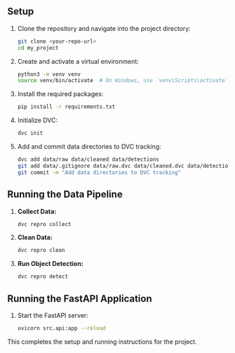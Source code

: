 
## Setup

1. Clone the repository and navigate into the project directory:
    ```bash
    git clone <your-repo-url>
    cd my_project
    ```

2. Create and activate a virtual environment:
    ```bash
    python3 -m venv venv
    source venv/bin/activate  # On Windows, use `venv\Scripts\activate`
    ```

3. Install the required packages:
    ```bash
    pip install -r requirements.txt
    ```

4. Initialize DVC:
    ```bash
    dvc init
    ```

5. Add and commit data directories to DVC tracking:
    ```bash
    dvc add data/raw data/cleaned data/detections
    git add data/.gitignore data/raw.dvc data/cleaned.dvc data/detections.dvc dvc.yaml .gitignore
    git commit -m "Add data directories to DVC tracking"
    ```

## Running the Data Pipeline

1. **Collect Data:**
    ```bash
    dvc repro collect
    ```

2. **Clean Data:**
    ```bash
    dvc repro clean
    ```

3. **Run Object Detection:**
    ```bash
    dvc repro detect
    ```

## Running the FastAPI Application

1. Start the FastAPI server:
    ```bash
    uvicorn src.api:app --reload
    ```

This completes the setup and running instructions for the project.
